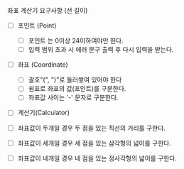 좌표 계산기 요구사항 (선 길이)

- [ ] 포인트 (Point)
  - [ ] 포인트 는 0이상 24이하여야만 한다.
  - [ ] 입력 범위 초과 시 에러 문구 출력 후 다시 입력을 받는다.  

- [ ] 좌표 (Coordinate)
  - [ ] 괄호"(", ")"로 둘러쌓여 있어야 한다
  - [ ] 쉼표로 좌표의 값(포인트)를 구분한다.  
  - [ ] 좌표값 사이는 '-' 문자로 구분한다.
    
- [ ] 계산기(Calculator)
 - [ ] 좌표값이 두개일 경우 두 점을 있는 직선의 거리를 구한다.
 - [ ] 좌표값이 세개일 경우 세 점을 있는 삼각형의 넓이를 구한다.
 - [ ] 좌표값이 네개일 경우 네 점을 있는 정사각형의 넓이를 구한다.

